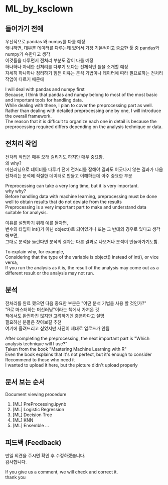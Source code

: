 # ML_by_ksclown

## 들어가기 전에
우선적으로 pandas 와 numpy를 다룰 예정 \
왜냐하면, 대부분 데이터를 다루는데 있어서 가장 기본적이고 중요한 툴 중 pandas와 numpy가 속한다고 생각 \
이것들을 다루면서 전처리 부분도 같이 다룰 예정\
하나하나 자세한 전처리를 다루기 보다는 전체적인 틀을 소개할 예정\
자세히 하나하나 정리하기 힘든 이유는 분석 기법이나 데이터에 따라 필요로하는 전처리 작업이 다르기 때문에

I will deal with pandas and numpy first \
Because, I think that pandas and numpy belong to most of the most basic and important tools for handling data. \
While dealing with these, I plan to cover the preprocessing part as well. \
Rather than dealing with detailed preprocessing one by one, I will introduce the overall framework. \
The reason that it is difficult to organize each one in detail is because the preprocessing required differs depending on the analysis technique or data.

## 전처리 작업
전처리 작업은 매우 오래 걸리기도 하지만 매우 중요함. \
왜 why? \
머신러닝으로 데이터를 다루기 전에 전처리를 잘해야 결과도 어긋나지 않는 결과가 나옴 \
전처리는 분석에 적절한 데이터로 만들고 이해하는데 아주 중요한 부분

Preprocessing can take a very long time, but it is very important. \
why why? \
Before handling data with machine learning, preprocessing must be done well to obtain results that do not deviate from the results \
Preprocessing is a very important part to make and understand data suitable for analysis.

이유를 설명하기 위해 예를 들자면, \
변수의 타입이 int()가 아닌 object()로 되어있거나 또는 그 반대의 경우로 있다고 생각해보면, \
그대로 분석을 돌린다면 분석의 결과는 다른 결과로 나오거나 분석이 안돌아가기도함. 

To explain why, for example, \
Considering that the type of the variable is object() instead of int(), or vice versa, \
If you run the analysis as it is, the result of the analysis may come out as a different result or the analysis may not run.

## 분석
전처리를 완료 했으면 다음 중요한 부분은 "어떤 분석 기법을 사용 할 것인가?" \
"R로 마스터하는 머신러닝"이라는 책에서 가져온 것 \
책에서도 완전하진 않지만 고려하기엔 충분하다고 설명 \
필요하신 분들은 찾아보길 추천\
여기에 올려드리고 싶었지만 사진이 제대로 업로드가 안됨

After completing the preprocessing, the next important part is "Which analysis technique will I use?" \
Taken from the book "Mastering Machine Learning with R"\
Even the book explains that it's not perfect, but it's enough to consider \
Recommend to those who need it \
I wanted to upload it here, but the picture didn't upload properly

## 문서 보는 순서
Document viewing procedure

1. [ML] PreProcessing.ipynb
2. [ML] Logistic Regression
3. [ML] Decision Tree
4. [ML] KNN
5. [ML] Ensemble
...

## 피드백 (Feedback)

만일 의견을 주시면 확인 후 수정하겠습니다.\
감사합니다.

If you give us a comment, we will check and correct it.\
thank you